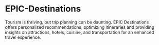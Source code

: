 # EPIC-Destinations
Tourism is thriving, but trip planning can be daunting. EPIC Destinations offers personalized recommendations, optimizing itineraries and providing insights on attractions, hotels, cuisine, and transportation for an enhanced travel experience.
